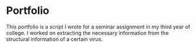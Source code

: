 # Portfolio
This portfolio is a script I wrote for a seminar assignment in my third year of college. I worked on extracting the necessary information from the structural information of a certain virus.
